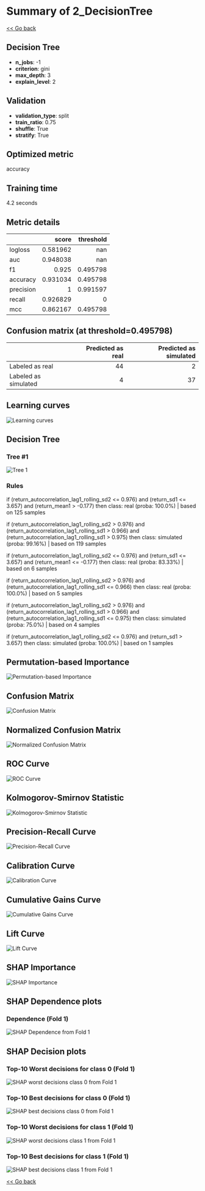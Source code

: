 # Summary of 2_DecisionTree

[<< Go back](../README.md)


## Decision Tree
- **n_jobs**: -1
- **criterion**: gini
- **max_depth**: 3
- **explain_level**: 2

## Validation
 - **validation_type**: split
 - **train_ratio**: 0.75
 - **shuffle**: True
 - **stratify**: True

## Optimized metric
accuracy

## Training time

4.2 seconds

## Metric details
|           |    score |   threshold |
|:----------|---------:|------------:|
| logloss   | 0.581962 |  nan        |
| auc       | 0.948038 |  nan        |
| f1        | 0.925    |    0.495798 |
| accuracy  | 0.931034 |    0.495798 |
| precision | 1        |    0.991597 |
| recall    | 0.926829 |    0        |
| mcc       | 0.862167 |    0.495798 |


## Confusion matrix (at threshold=0.495798)
|                      |   Predicted as real |   Predicted as simulated |
|:---------------------|--------------------:|-------------------------:|
| Labeled as real      |                  44 |                        2 |
| Labeled as simulated |                   4 |                       37 |

## Learning curves
![Learning curves](learning_curves.png)

## Decision Tree 

### Tree #1
![Tree 1](learner_fold_0_tree.svg)

### Rules

if (return_autocorrelation_lag1_rolling_sd2 <= 0.976) and (return_sd1 <= 3.657) and (return_mean1 > -0.177) then class: real (proba: 100.0%) | based on 125 samples

if (return_autocorrelation_lag1_rolling_sd2 > 0.976) and (return_autocorrelation_lag1_rolling_sd1 > 0.966) and (return_autocorrelation_lag1_rolling_sd1 > 0.975) then class: simulated (proba: 99.16%) | based on 119 samples

if (return_autocorrelation_lag1_rolling_sd2 <= 0.976) and (return_sd1 <= 3.657) and (return_mean1 <= -0.177) then class: real (proba: 83.33%) | based on 6 samples

if (return_autocorrelation_lag1_rolling_sd2 > 0.976) and (return_autocorrelation_lag1_rolling_sd1 <= 0.966) then class: real (proba: 100.0%) | based on 5 samples

if (return_autocorrelation_lag1_rolling_sd2 > 0.976) and (return_autocorrelation_lag1_rolling_sd1 > 0.966) and (return_autocorrelation_lag1_rolling_sd1 <= 0.975) then class: simulated (proba: 75.0%) | based on 4 samples

if (return_autocorrelation_lag1_rolling_sd2 <= 0.976) and (return_sd1 > 3.657) then class: simulated (proba: 100.0%) | based on 1 samples





## Permutation-based Importance
![Permutation-based Importance](permutation_importance.png)
## Confusion Matrix

![Confusion Matrix](confusion_matrix.png)


## Normalized Confusion Matrix

![Normalized Confusion Matrix](confusion_matrix_normalized.png)


## ROC Curve

![ROC Curve](roc_curve.png)


## Kolmogorov-Smirnov Statistic

![Kolmogorov-Smirnov Statistic](ks_statistic.png)


## Precision-Recall Curve

![Precision-Recall Curve](precision_recall_curve.png)


## Calibration Curve

![Calibration Curve](calibration_curve_curve.png)


## Cumulative Gains Curve

![Cumulative Gains Curve](cumulative_gains_curve.png)


## Lift Curve

![Lift Curve](lift_curve.png)



## SHAP Importance
![SHAP Importance](shap_importance.png)

## SHAP Dependence plots

### Dependence (Fold 1)
![SHAP Dependence from Fold 1](learner_fold_0_shap_dependence.png)

## SHAP Decision plots

### Top-10 Worst decisions for class 0 (Fold 1)
![SHAP worst decisions class 0 from Fold 1](learner_fold_0_shap_class_0_worst_decisions.png)
### Top-10 Best decisions for class 0 (Fold 1)
![SHAP best decisions class 0 from Fold 1](learner_fold_0_shap_class_0_best_decisions.png)
### Top-10 Worst decisions for class 1 (Fold 1)
![SHAP worst decisions class 1 from Fold 1](learner_fold_0_shap_class_1_worst_decisions.png)
### Top-10 Best decisions for class 1 (Fold 1)
![SHAP best decisions class 1 from Fold 1](learner_fold_0_shap_class_1_best_decisions.png)

[<< Go back](../README.md)
